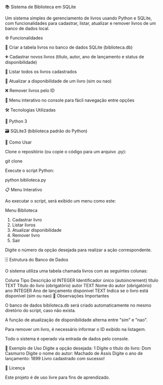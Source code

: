 📚 Sistema de Biblioteca em SQLite

Um sistema simples de gerenciamento de livros usando Python e SQLite, com funcionalidades para cadastrar, listar, atualizar e remover livros de um banco de dados local.

⚙️ Funcionalidades

📁 Criar a tabela livros no banco de dados SQLite (biblioteca.db)

➕ Cadastrar novos livros (título, autor, ano de lançamento e status de disponibilidade)

📄 Listar todos os livros cadastrados

🔄 Atualizar a disponibilidade de um livro (sim ou nao)

❌ Remover livros pelo ID

🧭 Menu interativo no console para fácil navegação entre opções

🛠️ Tecnologias Utilizadas

🐍 Python 3

🗃️ SQLite3 (biblioteca padrão do Python)

🚀 Como Usar

Clone o repositório (ou copie o código para um arquivo .py):

git clone <url-do-repositorio>


Execute o script Python:

python biblioteca.py

📋 Menu Interativo

Ao executar o script, será exibido um menu como este:

Menu Biblioteca

1. Cadastrar livro
2. Listar livros
3. Atualizar disponibilidade
4. Remover livro
5. Sair


Digite o número da opção desejada para realizar a ação correspondente.

🗄️ Estrutura do Banco de Dados

O sistema utiliza uma tabela chamada livros com as seguintes colunas:

Coluna	Tipo	Descrição
id	INTEGER	Identificador único (autoincrement)
titulo	TEXT	Título do livro (obrigatório)
autor	TEXT	Nome do autor (obrigatório)
ano	INTEGER	Ano de lançamento
disponivel	TEXT	Indica se o livro está disponível (sim ou nao)
📝 Observações Importantes

O banco de dados biblioteca.db será criado automaticamente no mesmo diretório do script, caso não exista.

A função de atualização de disponibilidade alterna entre "sim" e "nao".

Para remover um livro, é necessário informar o ID exibido na listagem.

Todo o sistema é operado via entrada de dados pelo console.

📌 Exemplo de Uso
Digite a opção desejada:
1
Digite o título do livro: Dom Casmurro
Digite o nome do autor: Machado de Assis
Digite o ano de lançamento: 1899
Livro cadastrado com sucesso!

📎 Licença

Este projeto é de uso livre para fins de aprendizado.
